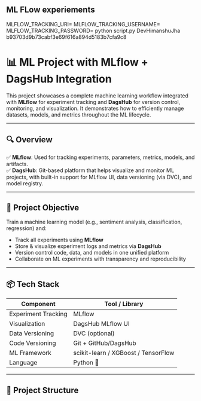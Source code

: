 ## ML FLow experiements

MLFLOW_TRACKING_URI= 
MLFLOW_TRACKING_USERNAME= 
MLFLOW_TRACKING_PASSWORD= 
python script.py
DevHimanshuJha
b93703d9b73cabf3e69f616a894d5183b7cfa9c8
# 📊 ML Project with MLflow + DagsHub Integration

This project showcases a complete machine learning workflow integrated with **MLflow** for experiment tracking and **DagsHub** for version control, monitoring, and visualization. It demonstrates how to efficiently manage datasets, models, and metrics throughout the ML lifecycle.

---

## 🔍 Overview

✅ **MLflow**: Used for tracking experiments, parameters, metrics, models, and artifacts.  
✅ **DagsHub**: Git-based platform that helps visualize and monitor ML projects, with built-in support for MLflow UI, data versioning (via DVC), and model registry.

---

## 🎯 Project Objective

Train a machine learning model (e.g., sentiment analysis, classification, regression) and:

- Track all experiments using **MLflow**
- Store & visualize experiment logs and metrics via **DagsHub**
- Version control code, data, and models in one unified platform
- Collaborate on ML experiments with transparency and reproducibility

---

## 📦 Tech Stack

| Component        | Tool / Library         |
|------------------|------------------------|
| Experiment Tracking | MLflow               |
| Visualization     | DagsHub MLflow UI     |
| Data Versioning   | DVC (optional)         |
| Code Versioning   | Git + GitHub/DagsHub  |
| ML Framework      | scikit-learn / XGBoost / TensorFlow |
| Language          | Python 🐍              |

---

## 📁 Project Structure


